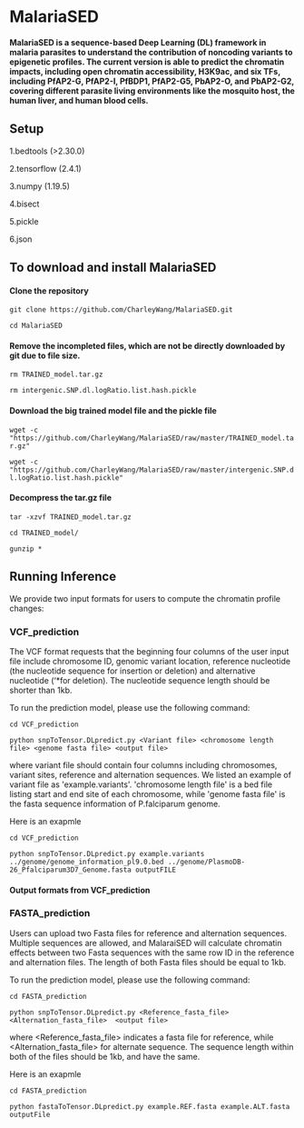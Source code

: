 # MalariaSED
#### MalariaSED is a sequence-based Deep Learning (DL) framework in malaria parasites to understand the contribution of noncoding variants to epigenetic profiles. The current version is able to predict the chromatin impacts, including open chromatin accessibility, H3K9ac, and six TFs, including PfAP2-G, PfAP2-I, PfBDP1, PfAP2-G5, PbAP2-O, and PbAP2-G2, covering different parasite living environments like the mosquito host, the human liver, and human blood cells. 


## Setup
1.bedtools (>2.30.0)

2.tensorflow (2.4.1)

3.numpy (1.19.5)

4.bisect

5.pickle

6.json


## To download and install MalariaSED
#### Clone the repository
`git clone https://github.com/CharleyWang/MalariaSED.git`

`cd MalariaSED`


#### Remove the incompleted files, which are not be directly downloaded by git due to file size. 
`rm TRAINED_model.tar.gz`

`rm intergenic.SNP.dl.logRatio.list.hash.pickle`


#### Download the big trained model file and the pickle file
`wget -c "https://github.com/CharleyWang/MalariaSED/raw/master/TRAINED_model.tar.gz"`

`wget -c "https://github.com/CharleyWang/MalariaSED/raw/master/intergenic.SNP.dl.logRatio.list.hash.pickle"`


#### Decompress the tar.gz file
`tar -xzvf TRAINED_model.tar.gz`

`cd TRAINED_model/`

`gunzip *`


## Running Inference
We provide two input formats for users to compute the chromatin profile changes:

### VCF_prediction
The VCF format requests that the beginning four columns of the user input file include chromosome ID, genomic variant location, reference nucleotide (the nucleotide sequence for insertion or deletion) and alternative nucleotide (‘*for deletion). The nucleotide sequence length should be shorter than 1kb.

To run the prediction model, please use the following command:

`cd VCF_prediction `

`python snpToTensor.DLpredict.py <Variant file> <chromosome length file> <genome fasta file> <output file>`

where variant file should contain four columns including chromosomes, variant sites, reference and alternation sequences. We listed an example of variant file as 'example.variants'. 'chromosome length file' is a bed file listing start and end site of each chromosome, while 'genome fasta file' is the fasta sequence information of P.falciparum genome. 

Here is an exapmle

`cd VCF_prediction `

`python snpToTensor.DLpredict.py example.variants  ../genome/genome_information_pl9.0.bed ../genome/PlasmoDB-26_Pfalciparum3D7_Genome.fasta outputFILE`

#### Output formats from VCF_prediction


### FASTA_prediction
Users can upload two Fasta files for reference and alternation sequences. Multiple sequences are allowed, and MalaraiSED will calculate chromatin effects between two Fasta sequences with the same row ID in the reference and alternation files. The length of both Fasta files should be equal to 1kb.

To run the prediction model, please use the following command:

`cd FASTA_prediction`

`python snpToTensor.DLpredict.py <Reference_fasta_file>  <Alternation_fasta_file>  <output file>`

where <Reference_fasta_file> indicates a fasta file for reference, while <Alternation_fasta_file> for alternate sequence. The sequence length within both of the files should be 1kb, and have the same.

Here is an exapmle

`cd FASTA_prediction`

`python fastaToTensor.DLpredict.py example.REF.fasta example.ALT.fasta outputFile`
